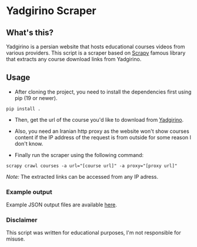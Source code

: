 # Yadgirino Scraper

## What's this?

Yadgirino is a persian website that hosts educational courses videos from various providers. This script is a scraper based on [Scrapy](https://scrapy.org) famous library that extracts any course download links from Yadgirino.

## Usage

- After cloning the project, you need to install the dependencies first using pip (19 or newer).

```
pip install .
```

- Then, get the url of the course you'd like to download from [Yadgirino](https://yadgirino.com).

- Also, you need an Iranian http proxy as the website won't show courses content if the IP address of the request is from outside for some reason I don't know.

- Finally run the scraper using the following command:

```
scrapy crawl courses -a url="[course url]" -a proxy="[proxy url]"

```

*Note:* The extracted links can be accessed from any IP adress.

### Example output

Example JSON output files are available [here](https://github.com/yshalsager/yadgirino_scraper/tree/master/example_output).

### Disclaimer
This script was written for educational purposes, I'm not responsible for misuse.
